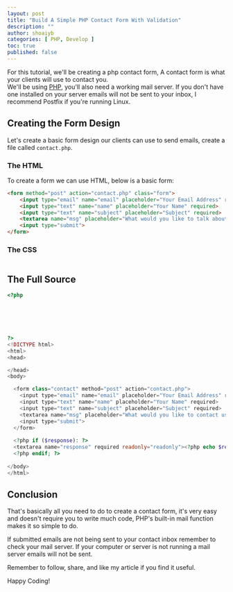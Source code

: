```yaml
---
layout: post
title: "Build A Simple PHP Contact Form With Validation"
description: ""
author: shoaiyb
categories: [ PHP, Develop ]
toc: true
published: false
---
```







For this tutorial, we'll be creating a php contact form, A contact form is what your clients will use to contact you.       
We'll be using [PHP](/categories/#php), you'll also need a working mail server. If you don't have one installed on your server emails will not be sent to your inbox, I recommend Postfix if you're running Linux.



## Creating the Form Design
Let's create a basic form design our clients can use to send emails, create a file called `contact.php`.

### The HTML
To create a form we can use HTML, below is a basic form:

```html
<form method="post" action="contact.php" class="form">
	<input type="email" name="email" placeholder="Your Email Address" required>
	<input type="text" name="name" placeholder="Your Name" required>
	<input type="text" name="subject" placeholder="Subject" required>
	<textarea name="msg" placeholder="What would you like to talk about?" required></textarea>
	<input type="submit">
</form>
```



### The CSS

```css

```


## The Full Source

```php
<?php






?>
<!DICTYPE html>
<html>
<head>

</head>
<body>

  <form class="contact" method="post" action="contact.php">
    <input type="email" name="email" placeholder="Your Email Address" required>
    <input type="text" name="name" placeholder="Your Name" required>
    <input type="text" name="subject" placeholder="Subject" required>
    <textarea name="msg" placeholder="What would you like to contact us about?" required></textarea>
    <input type="submit">
  </form>
  
  <?php if ($response): ?>
  <textarea name="response" required readonly="readonly"><?php echo $response; ?></textarea>
  <?php endif; ?>
  
</body>
</html>
```



## Conclusion
That's basically all you need to do to create a contact form, it's very easy and doesn't require you to write much code, PHP's built-in mail function makes it so simple to do.

If submitted emails are not being sent to your contact inbox remember to check your mail server. If your computer or server is not running a mail server emails will not be sent.

Remember to follow, share, and like my article if you find it useful.

Happy Coding!
